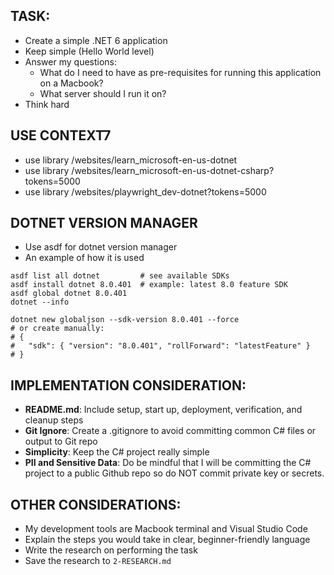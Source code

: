 ## TASK:
- Create a simple .NET 6 application
- Keep simple (Hello World level)
- Answer my questions: 
    - What do I need to have as pre-requisites for running this application on a Macbook?
    - What server should I run it on?
- Think hard

## USE CONTEXT7
- use library /websites/learn_microsoft-en-us-dotnet
- use library /websites/learn_microsoft-en-us-dotnet-csharp?tokens=5000
- use library /websites/playwright_dev-dotnet?tokens=5000

## DOTNET VERSION MANAGER
- Use asdf for dotnet version manager
- An example of how it is used
```
asdf list all dotnet         # see available SDKs
asdf install dotnet 8.0.401  # example: latest 8.0 feature SDK
asdf global dotnet 8.0.401
dotnet --info

dotnet new globaljson --sdk-version 8.0.401 --force
# or create manually:
# {
#   "sdk": { "version": "8.0.401", "rollForward": "latestFeature" }
# }
```


## IMPLEMENTATION CONSIDERATION:
- **README.md**: Include setup, start up, deployment, verification, and cleanup steps
- **Git Ignore**: Create a .gitignore to avoid committing common C# files or output to Git repo
- **Simplicity**: Keep the C# project really simple
- **PII and Sensitive Data**: Do be mindful that I will be committing the C# project to a public Github repo so do NOT commit private key or secrets.

## OTHER CONSIDERATIONS:
- My development tools are Macbook terminal and Visual Studio Code
- Explain the steps you would take in clear, beginner-friendly language
- Write the research on performing the task
- Save the research to `2-RESEARCH.md`